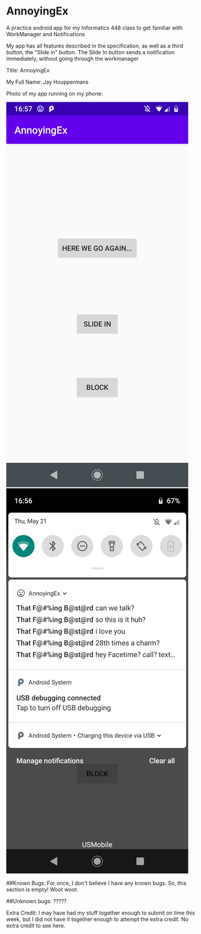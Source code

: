 # AnnoyingEx
A practice android app for my Informatics 448 class to get 
familiar with WorkManager and Notifications

My app has all features described in the specification, as well as a third button, the "Slide in" button. 
The Slide In button sends a notification immediately, without going through the workmanager

Title: AnnoyingEx

My Full Name: Jay Houppermans

Photo of my app running on my phone:

![image of it working](https://github.com/jhoupps/AnnoyingEx/blob/hw5/ui_screenshot.png)
![image of notifications working](https://github.com/jhoupps/AnnoyingEx/blob/hw5/notification_screenshot.png)


##Known Bugs:
For once, I don't believe I have any known bugs. 
So, this section is empty! Woot woot.

##Unknown bugs:
?????

Extra Credit:
I may have had my stuff together enough to submit on time this week, but I did not have it together enough 
to attempt the extra credit. No extra credit to see here. 
